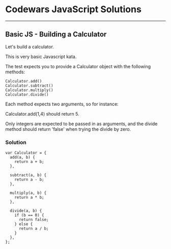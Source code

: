 # Codewars JavaScript Solutions

---

## Basic JS - Building a Calculator

Let's build a calculator.

This is very basic Javascript kata.

The test expects you to provide a Calculator object with the following methods:

```
Calculator.add()
Calculator.subtract()
Calculator.multiply()
Calculator.divide()
```

Each method expects two arguments, so for instance:

Calculator.add(1,4) should return 5.

Only integers are expected to be passed in as arguments, and the divide method should return 'false' when trying the divide by zero.

### Solution

```
var Calculator = {
  add(a, b) {
    return a + b;
  },

  subtract(a, b) {
    return a - b;
  },

  multiply(a, b) {
    return a * b;
  },

  divide(a, b) {
    if (b == 0) {
      return false;
    } else {
      return a / b;
    }
  },
};
```
